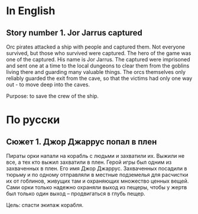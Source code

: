
# In English

## Story number 1. Jor Jarrus captured

Orc pirates attacked a ship with people and captured them.
Not everyone survived, but those who survived were captured.
The hero of the game was one of the captured. His name is Jor Jarrus.
The captured were imprisoned and sent one at a time to the local dungeons 
to clear them from the goblins living there and guarding many valuable things. 
The orcs themselves only reliably guarded the exit from the cave, so that the 
victims had only one way out - to move deep into the caves.

Purpose: to save the crew of the ship.

# По русски

## Сюжет 1.  Джор Джаррус попал в плен

Пираты орки напали на корабль с людьми и захватили их. Выжили не все, а тех кто выжил захватили в плен. Герой игры был одним из захваченных в плен. Его имя Джор Джаррус. Захваченных посадили в тюрьму и по одному отправляли в местные подземелья для расчистки их от гоблинов, живущих там и охраняющих множество ценных вещей. Сами орки только надежно охраняли выход из пещеры, чтобы у жертв был только один выход – продвигаться в глубь пещер.

Цель: спасти экипаж корабля.
